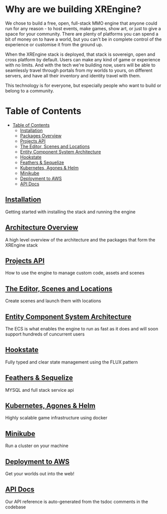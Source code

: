# Why are we building XREngine?

We chose to build a free, open, full-stack MMO engine that anyone could run for any reason - to host events, make games, show art, or just to give a space for your community. There are plenty of platforms you can spend a bit of money on to have a world, but you can't be in complete control of the experience or customise it from the ground up.

When the XREngine stack is deployed, that stack is sovereign, open and cross platform by default. Users can make any kind of game or experience with no limits. And with the tech we're building now, users will be able to seamlessly travel through portals from my worlds to yours, on different servers, and have all their inventory and identity travel with them.

This technology is for everyone, but especially people who want to build or belong to a community.

# Table of Contents
- [Table of Contents](#table-of-contents)
  - [Installation](#installation)
  - [Packages Overview](#packages-overview)
  - [Projects API](#projects-api)
  - [The Editor, Scenes and Locations](#the-editor-scenes-and-locations)
  - [Entity Component System Architecture](#entity-component-system-architecture)
  - [Hookstate](#hookstate)
  - [Feathers & Sequelize](#feathers--sequelize)
  - [Kubernetes, Agones & Helm](#kubernetes-agones--helm)
  - [Minikube](#minikube)
  - [Deployment to AWS](#deployment-to-aws)
  - [API Docs](#api-docs)


## [Installation](./01-installation.md)
Getting started with installing the stack and running the engine
## [Architecture Overview](./02-architecture-overview.md)
A high level overview of the architecture and the packages that form the XREngine stack
## [Projects API](./03-projects-api.md)
How to use the engine to manage custom code, assets and scenes
## [The Editor, Scenes and Locations](./04-editor-scenes-locations.md)
Create scenes and launch them with locations
## [Entity Component System Architecture](./05-ecs.md)
The ECS is what enables the engine to run as fast as it does and will soon support hundreds of cuncurrent users
## [Hookstate](./06-hookstate.md)
Fully typed and clear state management using the FLUX pattern
## [Feathers & Sequelize](./07-feathers-sequelize.md)
MYSQL and full stack service api
## [Kubernetes, Agones & Helm](./08-K8s-agones-helm.md)
Highly scalable game infrastructure using docker
## [Minikube](./09-minikube.md)
Run a cluster on your machine
## [Deployment to AWS](./10-deployment.md)
Get your worlds out into the web!
## [API Docs](https://xrfoundation.github.io/xrengine-docs/docs/)
Our API reference is auto-generated from the tsdoc comments in the codebase
